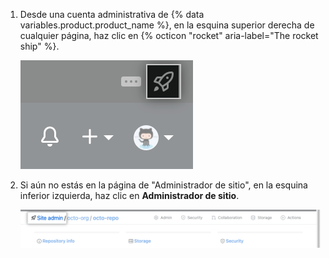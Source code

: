 1. Desde una cuenta administrativa de {% data variables.product.product_name %}, en la esquina superior derecha de cualquier página, haz clic en {% octicon "rocket" aria-label="The rocket ship" %}.

   ![Captura de pantalla del icono de cohete para acceder a los ajustes administrativos](/assets/images/enterprise/site-admin-settings/access-new-settings.png)

1. Si aún no estás en la página de "Administrador de sitio", en la esquina inferior izquierda, haz clic en **Administrador de sitio**.

   ![Captura de pantalla del enlace de "Administrador de sitio"](/assets/images/enterprise/site-admin-settings/site-admin-link.png)
